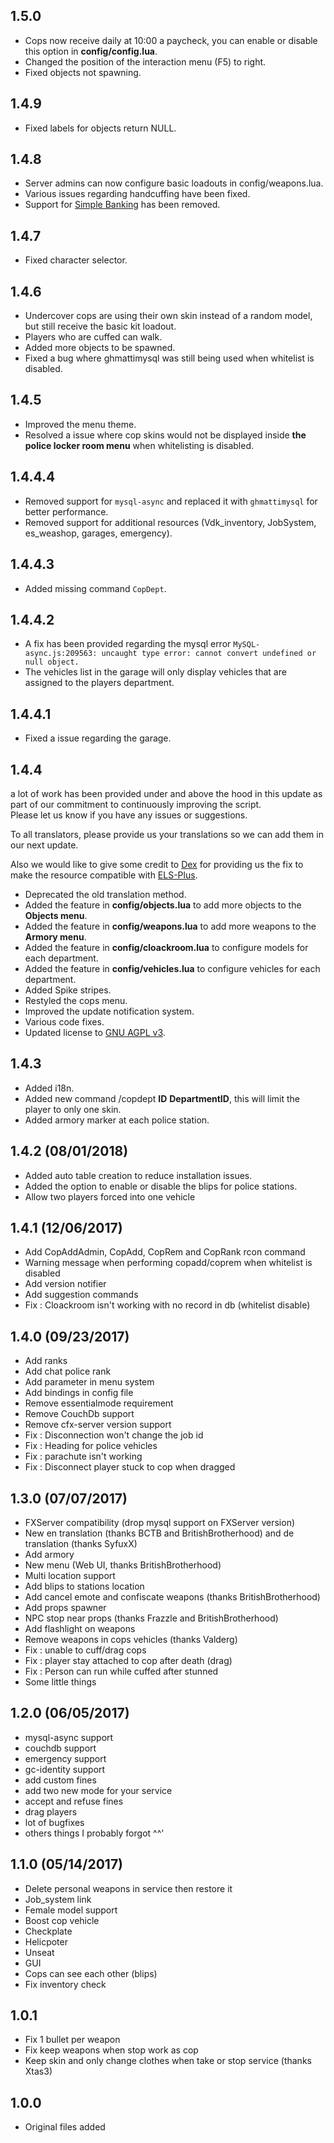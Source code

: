 ## 1.5.0
* Cops now receive daily at 10:00 a paycheck, you can enable or disable this option in **config/config.lua**.
* Changed the position of the interaction menu (F5) to right.
* Fixed objects not spawning.

## 1.4.9
* Fixed labels for objects return NULL.

## 1.4.8
* Server admins can now configure basic loadouts in config/weapons.lua.
* Various issues regarding handcuffing have been fixed.
* Support for [Simple Banking](https://forum.fivem.net/t/discontinued-simple-banking-2-0-now-with-gui/13896) has been removed.

## 1.4.7
* Fixed character selector.

## 1.4.6
* Undercover cops are using their own skin instead of a random model, but still receive the basic kit loadout.
* Players who are cuffed can walk.
* Added more objects to be spawned.
* Fixed a bug where ghmattimysql was still being used when whitelist is disabled.

## 1.4.5
* Improved the menu theme.
* Resolved a issue where cop skins would not be displayed inside **the police locker room menu** when whitelisting is disabled.

## 1.4.4.4
* Removed support for `mysql-async` and replaced it with `ghmattimysql` for better performance.
* Removed support for additional resources (Vdk_inventory, JobSystem, es_weashop, garages, emergency).

## 1.4.4.3
* Added missing command `CopDept`.

## 1.4.4.2
* A fix has been provided regarding the mysql error `MySQL-async.js:209563: uncaught type error: cannot convert undefined or null object.`
* The vehicles list in the garage will only display vehicles that are assigned to the players department.

## 1.4.4.1
* Fixed a issue regarding the garage.

## 1.4.4
a lot of work has been provided under and above the hood in this update as part of our commitment to continuously improving the script.    
Please let us know if you have any issues or suggestions.    
    
To all translators, please provide us your translations so we can add them in our next update.    
    
Also we would like to give some credit to [Dex](https://github.com/dexslab) for providing us the fix to make the resource compatible with [ELS-Plus](https://github.com/friendsincode/ELS-Plus).

* Deprecated the old translation method.
* Added the feature in **config/objects.lua** to add more objects to the **Objects menu**.
* Added the feature in **config/weapons.lua** to add more weapons to the **Armory menu**.
* Added the feature in **config/cloackroom.lua** to configure models for each department.
* Added the feature in **config/vehicles.lua** to configure vehicles for each department.
* Added Spike stripes.
* Restyled the cops menu.
* Improved the update notification system.
* Various code fixes.
* Updated license to [GNU AGPL v3](LICENSE).

## 1.4.3
* Added i18n.
* Added new command /copdept **ID** **DepartmentID**, this will limit the player to only one skin.
* Added armory marker at each police station.

## 1.4.2 (08/01/2018)
* Added auto table creation to reduce installation issues.
* Added the option to enable or disable the blips for police stations.
* Allow two players forced into one vehicle

## 1.4.1 (12/06/2017)
* Add CopAddAdmin, CopAdd, CopRem and CopRank rcon command
* Warning message when performing copadd/coprem when whitelist is disabled
* Add version notifier
* Add suggestion commands
* Fix : Cloackroom isn't working with no record in db (whitelist disable)

## 1.4.0 (09/23/2017)
* Add ranks
* Add chat police rank
* Add parameter in menu system
* Add bindings in config file
* Remove essentialmode requirement
* Remove CouchDb support
* Remove cfx-server version support
* Fix : Disconnection won't change the job id
* Fix : Heading for police vehicles
* Fix : parachute isn't working
* Fix : Disconnect player stuck to cop when dragged

## 1.3.0 (07/07/2017)
* FXServer compatibility (drop mysql support on FXServer version)
* New en translation (thanks BCTB and BritishBrotherhood) and de translation (thanks SyfuxX)
* Add armory
* New menu (Web UI, thanks BritishBrotherhood)
* Multi location support
* Add blips to stations location
* Add cancel emote and confiscate weapons (thanks BritishBrotherhood)
* Add props spawner
* NPC stop near props (thanks Frazzle and BritishBrotherhood)
* Add flashlight on weapons
* Remove weapons in cops vehicles (thanks Valderg)
* Fix : unable to cuff/drag cops
* Fix : player stay attached to cop after death (drag)
* Fix : Person can run while cuffed after stunned
* Some little things

## 1.2.0 (06/05/2017)
* mysql-async support
* couchdb support
* emergency support
* gc-identity support
* add custom fines
* add two new mode for your service
* accept and refuse fines
* drag players
* lot of bugfixes
* others things I probably forgot ^^'

## 1.1.0 (05/14/2017)
* Delete personal weapons in service then restore it
* Job_system link
* Female model support
* Boost cop vehicle
* Checkplate
* Helicpoter
* Unseat
* GUI
* Cops can see each other (blips)
* Fix inventory check

## 1.0.1
* Fix 1 bullet per weapon
* Fix keep weapons when stop work as cop
* Keep skin and only change clothes when take or stop service (thanks Xtas3)

## 1.0.0
* Original files added
